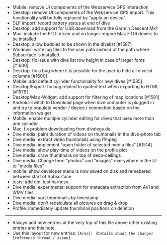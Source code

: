 - Mobile: remove UI components of the Webservice GPS interaction
- Desktop: remove UI components of the Webservice GPS import. This functionality will
be fully replaced by "apply on device".
- DLF import: record battery status at end of dive
- Desktop: add support for USB download from the Garmin Descent Mk1
- Mac: include the FTDI driver and no longer require Mac FTDI drivers to be installed
- Desktop: allow buddies to be shown in the divelist [#1587]
- Windows: write log files to the user path instead of the path where Subsurface
  is installed.
- Desktop: fix issue with dive list row height in case of larger fonts [#1600]
- Desktop: fix a bug where it is possible for the user to hide all divelist columns [#1600]
- Mobile: add default cylinder functionality for new dives [#1535]
- Desktop/Export: fix bug related to quoted text when exporting to HTML [#1576]
- Desktop/Map-Widget: add support for filtering of map locations [#1581]
- Android: switch to Download page when dive computer is plugged in and try to
  populate vendor / device / connection based on the information we get
- Mobile: enable multiple cylinder editing for dives that uses more than one cylinder 
- Mac: fix problem downloading from divelogs.de
- Dive media: paint duration of videos on thumbnails in the dive-photo tab
- Dive media: extract video thumbnails using ffmpeg
- Dive media: implement "open folder of selected media files" [#1514]
- Dive media: show play-time of videos on the profile plot
- Dive media: draw thumbnails on top of deco-ceilings
- Dive media: Change term "photos" and "images" everywhere in the UI to "media files"
- mobile: show developer menu is now saved on disk and remebered between start of Subsurface
- tests: add qml test harness
- Dive media: experimental support for metadata extraction from AVI and WMV files
- Dive media: sort thumbnails by timestamp
- Dive media: don't recalculate all pictures on drag & drop
- Profile: immediately update thumbnail positions on deletion
---
* Always add new entries at the very top of this file above other existing entries and this note.
* Use this layout for new entries: `[Area]: [Details about the change] [reference thread / issue]`
